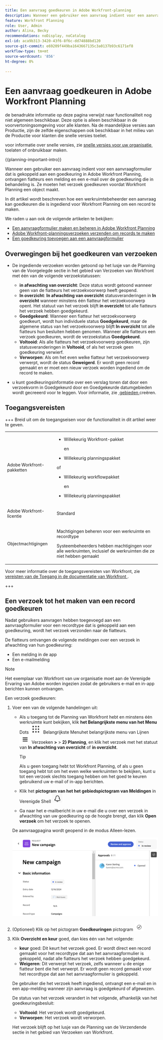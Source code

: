 ```yaml
---
title: Een aanvraag goedkeuren in Adobe Workfront-planning
description: Wanneer een gebruiker een aanvraag indient voor een aanvraagformulier dat is gekoppeld aan een goedkeuring in Adobe Workfront Planning, ontvangen fiatteurs een melding en een e-mail over de goedkeuring die in behandeling is. Ze moeten het verzoek goedkeuren voordat Workfront Planning een object maakt.
feature: Workfront Planning
role: User, Admin
author: Alina, Becky
recommendations: noDisplay, noCatalog
exl-id: aca9b313-3420-43f6-8f6c-dd74888bd120
source-git-commit: e69209f449ba1643667135c3a0137b93c6171ef8
workflow-type: tm+mt
source-wordcount: '856'
ht-degree: 0%

---
```


# Een aanvraag goedkeuren in Adobe Workfront Planning

<!--take Preview and Production references at Production time-->

<!-- do you need to add that only workspace owners can view the Submitted/ Planning tab?? - asking team in slack-->

<span class="preview"> de benadrukte informatie op deze pagina verwijst naar functionaliteit nog niet algemeen beschikbaar. Deze optie is alleen beschikbaar in de voorvertoningsomgeving voor alle klanten. Na de maandelijkse versies aan Productie, zijn de zelfde eigenschappen ook beschikbaar in het milieu van de Productie voor klanten die snelle versies toeliet. </span>

<span class="preview"> voor informatie over snelle versies, zie [&#x200B; snelle versies voor uw organisatie &#x200B;](/help/quicksilver/administration-and-setup/set-up-workfront/configure-system-defaults/enable-fast-release-process.md) toelaten of onbruikbaar maken. </span>

{{planning-important-intro}}

Wanneer een gebruiker een aanvraag indient voor een aanvraagformulier dat is gekoppeld aan een goedkeuring in Adobe Workfront Planning, ontvangen fiatteurs een melding en een e-mail over de goedkeuring die in behandeling is. Ze moeten het verzoek goedkeuren voordat Workfront Planning een object maakt.

In dit artikel wordt beschreven hoe een werkruimtebeheerder een aanvraag kan goedkeuren die is ingediend voor Workfront Planning om een record te maken.

We raden u aan ook de volgende artikelen te bekijken:

* [Een aanvraagformulier maken en beheren in Adobe Workfront Planning](/help/quicksilver/planning/requests/create-request-form.md)
* [Adobe Workfront-planningsverzoeken verzenden om records te maken](/help/quicksilver/planning/requests/submit-requests.md)
* [Een goedkeuring toevoegen aan een aanvraagformulier](/help/quicksilver/planning/requests/add-approval-to-request-form.md)

## Overwegingen bij het goedkeuren van verzoeken

* De ingediende verzoeken worden getoond op het lusje van de Planning van de Voorgelegde sectie in het gebied van Verzoeken van Workfront met één van de volgende verzoekstatussen:

   * **in afwachting van overzicht**: Deze status wordt getoond wanneer geen van de fiatteurs het verzoekvoorwerp heeft geopend.
   * **In overzicht**: **In afwachting van overzicht** statusveranderingen in **In overzicht** wanneer minstens één fiatteur het verzoekvoorwerp opent. Het statuut van het verzoek blijft **in overzicht** tot alle fiatteurs het verzoek hebben goedgekeurd.
   * **Goedgekeurd**: Wanneer een fiatteur het verzoekvoorwerp goedkeurt, wordt hun individuele status **Goedgekeurd**, maar de algemene status van het verzoekvoorwerp blijft **In overzicht** tot alle fiatteurs hun besluiten hebben genomen. Wanneer alle fiatteurs een verzoek goedkeuren, wordt de verzoekstatus **Goedgekeurd**.
   * **Voltooid**: Als alle fiatteurs het verzoekvoorwerp goedkeuren, zijn statusveranderingen in **Voltooid**, of als het verzoek geen goedkeuring verwierf.
   * **Verworpen**: Als om het even welke fiatteur het verzoekvoorwerp verwerpt, wordt de status **Geweigerd**. Er wordt geen record gemaakt en er moet een nieuw verzoek worden ingediend om de record te maken.

* <span class="preview"> u kunt goedkeuringsinformatie over een verslag tonen dat door een verzoekvorm in Goedgekeurd door en Goedgekeurde datumgebieden wordt gecreeerd voor te leggen. Voor informatie, zie [&#x200B; gebieden &#x200B;](/help/quicksilver/planning/fields/create-fields.md) creëren.</span>

## Toegangsvereisten

+++ Breid uit om de toegangseisen voor de functionaliteit in dit artikel weer te geven. 

<table style="table-layout:auto"> 
<col> 
</col> 
<col> 
</col> 
<tbody> 
<tr> 
   <td role="rowheader"><p>Adobe Workfront-pakketten</p></td> 
   <td> 
<ul><li><p>Willekeurig Workfront-pakket</p></li>
en
<li><p>Willekeurig planningspakket</p></li></ul>
of
<ul><li><p>Willekeurig workflowpakket</p></li>
en
<li><p>Willekeurig planningspakket</p></li></ul>
   </td> </tr>

</tr> 
  <tr> 
   <td role="rowheader"><p>Adobe Workfront-licentie</p></td> 
   <td><p>Standard</p> 
  </td> 
  </tr> 
  <tr> 
   <td role="rowheader"><p>Objectmachtigingen</p></td> 
   <td>   <p>Machtigingen beheren voor een werkruimte en recordtype </a> </p>  
   <p>Systeembeheerders hebben machtigingen voor alle werkruimten, inclusief de werkruimten die ze niet hebben gemaakt</p>  </td> 
  </tr>  
</tbody> 
</table>

Voor meer informatie over de toegangsvereisten van Workfront, zie [&#x200B; vereisten van de Toegang in de documentatie van Workfront &#x200B;](/help/quicksilver/administration-and-setup/add-users/access-levels-and-object-permissions/access-level-requirements-in-documentation.md).

+++

## Een verzoek tot het maken van een record goedkeuren

Nadat gebruikers aanvragen hebben toegevoegd aan een aanvraagformulier voor een recordtype dat is gekoppeld aan een goedkeuring, wordt het verzoek verzonden naar de fiatteurs.

De fiatteurs ontvangen de volgende meldingen over een verzoek in afwachting van hun goedkeuring:

* Een melding in de app
* Een e-mailmelding

>[!NOTE]
>
>Het exemplaar van Workfront van uw organisatie moet aan de Verenigde Ervaring van Adobe worden ingezien zodat de gebruikers e-mail en in-app berichten kunnen ontvangen.

Een verzoek goedkeuren:

1. Voer een van de volgende handelingen uit:

   * Als u toegang tot de Planning van Workfront hebt en minstens één werkruimte kunt bekijken, klik **het Belangrijkste menu van het Menu** Dots ![&#x200B; in de hoger-juiste hoek van het scherm, of &#x200B;](assets/dots-menu.png) Belangrijkste Menu **&#x200B;**&#x200B;het belangrijkste menu van Lijnen ![&#x200B; in de upper-left hoek, als beschikbaar, dan klik &#x200B;](assets/lines-menu.png) Verzoeken **>** > **2&rbrace; Planning**, en klik het verzoek met het statuut van **In afwachting van overzicht** of **in overzicht**.**&#x200B;**

     >[!TIP]
     >
     >Als u geen toegang hebt tot Workfront Planning, of als u geen toegang hebt tot om het even welke werkruimten te bekijken, kunt u tot een verzoek slechts toegang hebben om het goed te keuren gebruikend uw e-mail of in-app berichten.

   * Klik het **pictogram van het het gebiedspictogram van Meldingen** in Verenigde Shell ![&#x200B; in de hoger-juiste hoek van het scherm en klik het bericht over een verzoek in afwachting van uw goedkeuring om het verzoek te openen.](assets/notifications-area-icon-unified-shell.png)
   * Ga naar het e-mailbericht in uw e-mail die u over een verzoek in afwachting van uw goedkeuring op de hoogte brengt, dan klik **Open verzoek** om het verzoek te openen. <!--add the name of the button here, from the email-->

   De aanvraagpagina wordt geopend in de modus Alleen-lezen.

   ![&#x200B; read-only verzoekpagina in overzichtsstatus &#x200B;](assets/read-only-reqeust-page-in-review-status.png)

1. (Optioneel) Klik op het pictogram **Goedkeuringen** pictogram ![&#x200B; in de rechterbovenhoek van het verzoek om de fiatteurs weer te geven.](assets/approvals-icon.png)
1. Klik **Overzicht en keur** goed, dan kies één van het volgende:

   * **keur** goed: Dit keurt het verzoek goed. Er wordt direct een record gemaakt voor het recordtype dat aan het aanvraagformulier is gekoppeld, nadat alle fiatteurs het verzoek hebben goedgekeurd.
   * **Weigeren**: Dit verwerpt het verzoek, zelfs wanneer u de enige fiatteur bent die het verwerpt. Er wordt geen record gemaakt voor het recordtype dat aan het aanvraagformulier is gekoppeld.

   De gebruiker die het verzoek heeft ingediend, ontvangt een e-mail en in een app-melding wanneer zijn aanvraag is goedgekeurd of afgewezen.

   De status van het verzoek verandert in het volgende, afhankelijk van het goedkeuringsbesluit:

   * **Voltooid**: Het verzoek wordt goedgekeurd.
   * **Verworpen**: Het verzoek wordt verworpen.

   Het verzoek blijft op het lusje van de Planning van de Verzendende sectie in het gebied van Verzoeken van Workfront.
